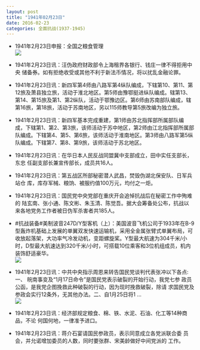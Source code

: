 ```yaml
---
layout: post
title: "1941年02月23日"
date: 2016-02-23
categories: 全面抗战(1937-1945)
---
```


<meta name="referrer" content="no-referrer" />

- 1941年2月23日申报：全国之粮食管理 <br/><img src="https://ww2.sinaimg.cn/large/aca367d8jw1f19nywks0uj20om0xynga.jpg" />

- 1941年2月23日讯：汪伪政府财政部令上海租界各银行、钱庄一律不得拒用中央 储备券。如有拒绝收受或其他不利于新法币情况，将以扰乱金融论罪。 

- 1941年2月23日讯：新四军第4师由八路军第4纵队编成，下辖第10、第11、第12旅及萧县独立旅，活动于淮北地区。第5师由豫鄂挺进纵队编成。辖第13、第14、第15旅及第1、第2纵队，活动于鄂豫边区。第6师由苏南部队编成，辖第16旅，第18旅，活动于苏南地区，另以115师教导第5旅改编为独立旅。 

- 1941年2月23日讯：新四军基本完成重建，第1师由苏北指挥部所属部队编成，下辖第1、第2、第3旅，该师活动于苏中地区，第2师由江北指挥部所属部队编成。下辖第4、第5、第6旅，该师活动于淮南地区。第3师由八路军第5纵队编成。下辖第7、第8、第9旅，该师活动于苏北地区。 

- 1941年2月23日讯：在华日本人民反战同盟冀中支部成立，田中实任支部长，东忠 任副支部长兼宣传部长，成员共16人。 

- 1941年2月23日讯：第五战区所部秘密潜人武昌，焚毁伪湖北保安队、日军兵站仓 库，库存军械、粮饷、被服约值100万元，均付之一炬。 

- 1941年2月23日讯：国民党中央党部在重庆开会追悼抗战后在秘密工作中殉难的 陆玄南、张小通、陈文彬、朱玉清、陈觉吾。据大会筹备处公布，抗战以 来各地党务工作者被日伪军杀害者共185人。 

- #抗战装备#美制波音247D/Y型客机（上）：美国波音飞机公司于1933年在B-9型轰炸机基础上发展的单翼双发快速运输机，采用全金属张臂式单翼布局，可收放起落架，大功率气冷发动机，变距螺旋桨。Y型最大航速为304千米/小时，D型最大航速达到320千米/小时，可搭载10位乘客和3位机组成员，机内装饰舒适豪华。 <br/><img src="https://ww4.sinaimg.cn/large/aca367d8jw1f191fy5ln2j20au0bejsh.jpg" />

- 1941年2月23日讯：中共中央指示周恩来转告国民党谈判代表张冲以下各点:一、 皖南事变及“1月17日命令”是国民党表示破裂的开始行动，我党七参 政员公函，是我党企图挽救此种破裂的行动，因为现时挽救破裂，除请 求国民党及参政会实行12条外，无其他办法。二、自1月25日将1 ... <br/><img src="https://ww2.sinaimg.cn/large/aca367d8jw1f18zp23138j20c80dv76b.jpg" />

- 1941年2月23日讯：经济部规定粮食、棉、铁、水泥、石油、化工等14种商品，不论 何国何地，一律准予进口。 

- 1941年2月23日讯：蒋介石宴请国民参政员，表示同意成立各党派联合委 员会，并允诺增加委员的人数，同时要张群、宋美龄做好中间党派的 工作。 

